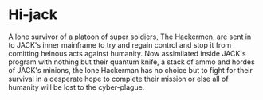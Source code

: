 # Hi-jack

A lone survivor of a platoon of super soldiers, The Hackermen, are sent in to JACK's inner mainframe to try and regain control and stop it from comitting heinous acts against humanity. Now assimilated inside JACK's program with nothing but their quantum knife, a stack of ammo and hordes of JACK's minions, the lone Hackerman has no choice but to fight for their survival in a desperate hope to complete their mission or else all of humanity will be lost to the cyber-plague.
